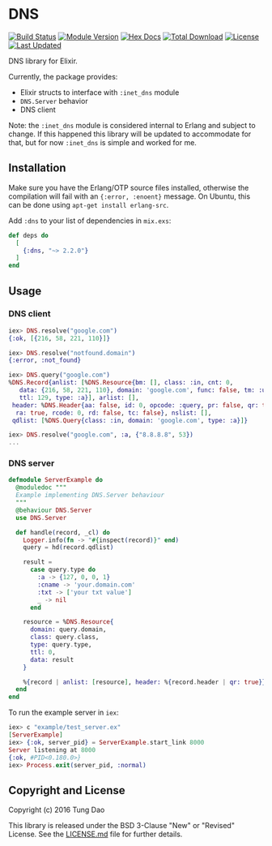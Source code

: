 # DNS

[![Build Status](https://travis-ci.org/tungd/elixir-dns.svg?branch=master)](https://travis-ci.org/tungd/elixir-dns)
[![Module Version](https://img.shields.io/hexpm/v/dns.svg)](https://hex.pm/packages/dns)
[![Hex Docs](https://img.shields.io/badge/hex-docs-lightgreen.svg)](https://hexdocs.pm/dns/)
[![Total Download](https://img.shields.io/hexpm/dt/dns.svg)](https://hex.pm/packages/dns)
[![License](https://img.shields.io/hexpm/l/dns.svg)](https://github.com/tungd/elixir-dns/blob/master/LICENSE)
[![Last Updated](https://img.shields.io/github/last-commit/tungd/elixir-dns.svg)](https://github.com/tungd/elixir-dns/commits/master)

DNS library for Elixir.

Currently, the package provides:

- Elixir structs to interface with `:inet_dns` module
- `DNS.Server` behavior
- DNS client

Note: the `:inet_dns` module is considered internal to Erlang and subject to
change. If this happened this library will be updated to accommodate for that,
but for now `:inet_dns` is simple and worked for me.

## Installation

Make sure you have the Erlang/OTP source files installed, otherwise the
compilation will fail with an `{:error, :enoent}` message. On Ubuntu, this can
be done using `apt-get install erlang-src`.

Add `:dns` to your list of dependencies in `mix.exs`:

```elixir
def deps do
  [
    {:dns, "~> 2.2.0"}
  ]
end
```

## Usage

### DNS client

```elixir
iex> DNS.resolve("google.com")
{:ok, [{216, 58, 221, 110}]}

iex> DNS.resolve("notfound.domain")
{:error, :not_found}

iex> DNS.query("google.com")
%DNS.Record{anlist: [%DNS.Resource{bm: [], class: :in, cnt: 0,
   data: {216, 58, 221, 110}, domain: 'google.com', func: false, tm: :undefined,
   ttl: 129, type: :a}], arlist: [],
 header: %DNS.Header{aa: false, id: 0, opcode: :query, pr: false, qr: true,
  ra: true, rcode: 0, rd: false, tc: false}, nslist: [],
 qdlist: [%DNS.Query{class: :in, domain: 'google.com', type: :a}]}

iex> DNS.resolve("google.com", :a, {"8.8.8.8", 53})
...
```

### DNS server

```elixir
defmodule ServerExample do
  @moduledoc """
  Example implementing DNS.Server behaviour
  """
  @behaviour DNS.Server
  use DNS.Server

  def handle(record, _cl) do
    Logger.info(fn -> "#{inspect(record)}" end)
    query = hd(record.qdlist)

    result =
      case query.type do
        :a -> {127, 0, 0, 1}
        :cname -> 'your.domain.com'
        :txt -> ['your txt value']
        _ -> nil
      end

    resource = %DNS.Resource{
      domain: query.domain,
      class: query.class,
      type: query.type,
      ttl: 0,
      data: result
    }

    %{record | anlist: [resource], header: %{record.header | qr: true}}
  end
end
```

To run the example server in `iex`:

```elixir
iex> c "example/test_server.ex"
[ServerExample]
iex> {:ok, server_pid} = ServerExample.start_link 8000
Server listening at 8000
{:ok, #PID<0.180.0>}
iex> Process.exit(server_pid, :normal)
```

## Copyright and License

Copyright (c) 2016 Tung Dao

This library is released under the BSD 3-Clause "New" or "Revised" License. See
the [LICENSE.md](./LICENSE.md) file for further details.
